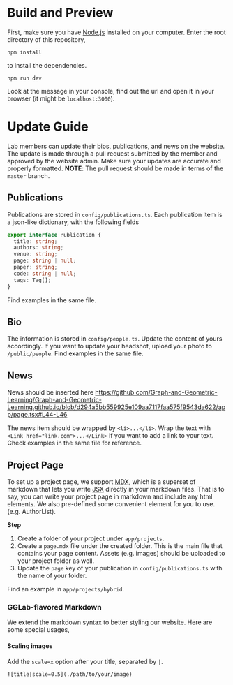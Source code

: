 # Build and Preview
First, make sure you have [Node.js](https://nodejs.org/en/download/package-manager) installed on your computer. Enter the root directory of this repository,
```
npm install
```
to install the dependencies.
```
npm run dev
```
Look at the message in your console, find out the url and open it in your browser (it might be `localhost:3000`).

# Update Guide

Lab members can update their bios, publications, and news on the website. The update is made through a pull request submitted by the member and approved by the website admin. Make sure your updates are accurate and properly formatted.
**NOTE**: The pull request should be made in terms of the `master` branch.

## Publications
Publications are stored in `config/publications.ts`. Each publication item is a json-like dictionary, with the following fields

```typescript
export interface Publication {
  title: string;
  authors: string;
  venue: string;
  page: string | null;
  paper: string;
  code: string | null;
  tags: Tag[];
}
```
Find examples in the same file.

## Bio
The information is stored in `config/people.ts`. Update the content of yours accordingly. If you want to update your headshot, upload your photo to `/public/people`. Find examples in the same file.

## News
News should be inserted here
https://github.com/Graph-and-Geometric-Learning/Graph-and-Geometric-Learning.github.io/blob/d294a5bb559925e109aa7117faa575f9543da622/app/page.tsx#L44-L46

The news item should be wrapped by `<li>...</li>`. Wrap the text with `<Link href="link.com">...</Link>` if you want to add a link to your text. Check examples in the same file for reference.


## Project Page
To set up a project page, we support [MDX](https://mdxjs.com/), which is a superset of markdown that lets you write  [JSX](https://react.dev/learn/writing-markup-with-jsx) directly in your markdown files. That is to say, you can write your project page in markdown and include any html elements. We also pre-defined some convenient element for you to use. (e.g. AuthorList).

**Step**
1. Create a folder of your project under `app/projects`.
2. Create a `page.mdx` file under the created folder. This is the main file that contains your page content. Assets (e.g. images) should be uploaded to your project folder as well.
3. Update the `page` key of your publication in `config/publications.ts` with the name of your folder.


Find an example in `app/projects/hybrid`.

### GGLab-flavored Markdown
We extend the markdown syntax to better styling our website. Here are some special usages,
#### Scaling images
Add the `scale=x` option after your title, separated by `|`.
```
![title|scale=0.5](./path/to/your/image)
```

